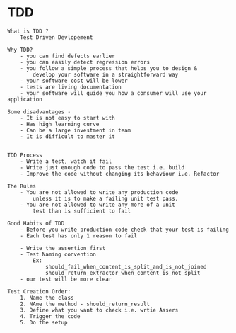 # TDD
    
    What is TDD ?
        Test Driven Devlopement 
        
    Why TDD?
        - you can find defects earlier
        - you can easily detect regression errors 
        - you follow a simple process that helps you to design & 
            develop your software in a straightforward way
        - your software cost will be lower
        - tests are living documentation 
        - your software will guide you how a consumer will use your application
        
    Some disadvantages - 
        - It is not easy to start with
        - Has high learning curve
        - Can be a large investment in team 
        - It is difficult to master it    
        
    
    TDD Process 
        - Write a test, watch it fail
        - Write just enough code to pass the test i.e. build
        - Improve the code without changing its behaviour i.e. Refactor
        
    The Rules 
        - You are not allowed to write any production code 
            unless it is to make a failing unit test pass.
        - You are not allowed to write any more of a unit
            test than is sufficient to fail
            
    Good Habits of TDD 
        - Before you write production code check that your test is failing
        - Each test has only 1 reason to fail
        
        - Write the assertion first 
        - Test Naming convention
            Ex: 
                should_fail_when_content_is_split_and_is_not_joined
                should_return_extractor_when_content_is_not_split
        - our test will be more clear
        
    Test Creation Order:
        1. Name the class
        2. NAme the method - should_return_result
        3. Define what you want to check i.e. wrtie Assers
        4. Trigger the code
        5. Do the setup

